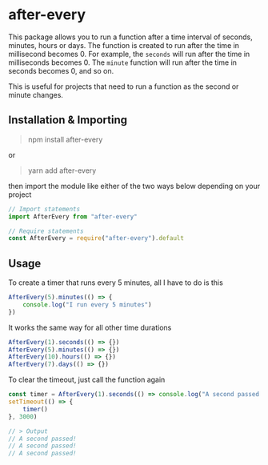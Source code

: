 # after-every
This package allows you to run a function after a time interval of seconds, minutes, hours or days. The function is created to run after the time in millisecond becomes 0. For example, the `seconds` will run after the time in milliseconds becomes 0. The `minute` function will run after the time in seconds becomes 0, and so on.

This is useful for projects that need to run a function as the second or minute changes.

## Installation & Importing
> npm install after-every

or

> yarn add after-every

then import the module like either of the two ways below depending on your project
```js
// Import statements
import AfterEvery from "after-every"

// Require statements
const AfterEvery = require("after-every").default
```

## Usage
To create a timer that runs every 5 minutes, all I have to do is this
```js
AfterEvery(5).minutes(() => {
	console.log("I run every 5 minutes")
}) 
```

It works the same way for all other time durations
```js
AfterEvery(1).seconds(() => {})
AfterEvery(5).minutes(() => {})
AfterEvery(10).hours(() => {})
AfterEvery(7).days(() => {})
```

To clear the timeout, just call the function again
```js
const timer = AfterEvery(1).seconds(() => console.log("A second passed!"))
setTimeout(() => {
	timer()
}, 3000)

// > Output
// A second passed!
// A second passed!
// A second passed!
```